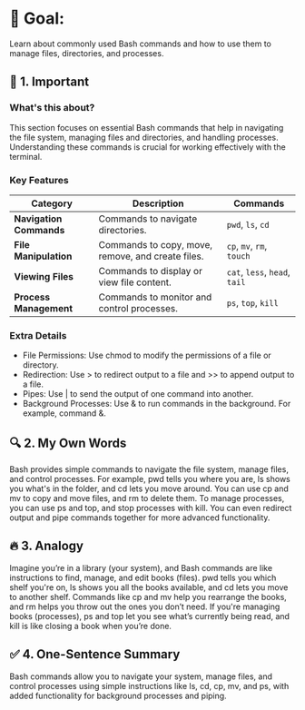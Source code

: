 # 🎯 Goal:
Learn about commonly used Bash commands and how to use them to manage files, directories, and processes.

## 🧠 1. Important

### What's this about?
This section focuses on essential Bash commands that help in navigating the file system, managing files and directories, and handling processes. Understanding these commands is crucial for working effectively with the terminal.

###  Key Features
| Category               | Description                                      | Commands                         |
|------------------------|--------------------------------------------------|----------------------------------|
| **Navigation Commands** | Commands to navigate directories.                | `pwd`, `ls`, `cd`                |
| **File Manipulation**   | Commands to copy, move, remove, and create files.| `cp`, `mv`, `rm`, `touch`        |
| **Viewing Files**       | Commands to display or view file content.        | `cat`, `less`, `head`, `tail`    |
| **Process Management**  | Commands to monitor and control processes.       | `ps`, `top`, `kill`              |


### Extra Details
 - File Permissions: Use chmod to modify the permissions of a file or directory.
 - Redirection: Use > to redirect output to a file and >> to append output to a file.
 - Pipes: Use | to send the output of one command into another.
 - Background Processes: Use & to run commands in the background. For example, command &.

## 🔍 2. My Own Words
Bash provides simple commands to navigate the file system, manage files, and control processes. For example, pwd tells you where you are, ls shows you what's in the folder, and cd lets you move around. You can use cp and mv to copy and move files, and rm to delete them. To manage processes, you can use ps and top, and stop processes with kill. You can even redirect output and pipe commands together for more advanced functionality.

## 🔥 3. Analogy
Imagine you’re in a library (your system), and Bash commands are like instructions to find, manage, and edit books (files). pwd tells you which shelf you're on, ls shows you all the books available, and cd lets you move to another shelf. Commands like cp and mv help you rearrange the books, and rm helps you throw out the ones you don’t need. If you're managing books (processes), ps and top let you see what’s currently being read, and kill is like closing a book when you’re done.

## ✅ 4. One-Sentence Summary
Bash commands allow you to navigate your system, manage files, and control processes using simple instructions like ls, cd, cp, mv, and ps, with added functionality for background processes and piping.
